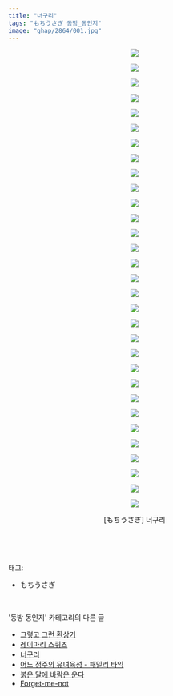 ```yaml
---
title: "너구리"
tags: "もちうさぎ 동방_동인지"
image: "ghap/2864/001.jpg"
---
```

<div class="article">
<p style="text-align: center; clear: none; float: none;"><img src="{{ site.nasurl }}/ghap/2864/001.jpg"/></p>
<p style="text-align: center; clear: none; float: none;"><img src="{{ site.nasurl }}/ghap/2864/002.jpg"/></p>
<p style="text-align: center; clear: none; float: none;"><img src="{{ site.nasurl }}/ghap/2864/003.jpg"/></p>
<p style="text-align: center; clear: none; float: none;"><img src="{{ site.nasurl }}/ghap/2864/004.jpg"/></p>
<p style="text-align: center; clear: none; float: none;"><img src="{{ site.nasurl }}/ghap/2864/005.jpg"/></p>
<p style="text-align: center; clear: none; float: none;"><img src="{{ site.nasurl }}/ghap/2864/006.jpg"/></p>
<p style="text-align: center; clear: none; float: none;"><img src="{{ site.nasurl }}/ghap/2864/007.jpg"/></p>
<p style="text-align: center; clear: none; float: none;"><img src="{{ site.nasurl }}/ghap/2864/008.jpg"/></p>
<p style="text-align: center; clear: none; float: none;"><img src="{{ site.nasurl }}/ghap/2864/009.jpg"/></p>
<p style="text-align: center; clear: none; float: none;"><img src="{{ site.nasurl }}/ghap/2864/010.jpg"/></p>
<p style="text-align: center; clear: none; float: none;"><img src="{{ site.nasurl }}/ghap/2864/011.jpg"/></p>
<p style="text-align: center; clear: none; float: none;"><img src="{{ site.nasurl }}/ghap/2864/012.jpg"/></p>
<p style="text-align: center; clear: none; float: none;"><img src="{{ site.nasurl }}/ghap/2864/013.jpg"/></p>
<p style="text-align: center; clear: none; float: none;"><img src="{{ site.nasurl }}/ghap/2864/014.jpg"/></p>
<p style="text-align: center; clear: none; float: none;"><img src="{{ site.nasurl }}/ghap/2864/015.jpg"/></p>
<p style="text-align: center; clear: none; float: none;"><img src="{{ site.nasurl }}/ghap/2864/016.jpg"/></p>
<p style="text-align: center; clear: none; float: none;"><img src="{{ site.nasurl }}/ghap/2864/017.jpg"/></p>
<p style="text-align: center; clear: none; float: none;"><img src="{{ site.nasurl }}/ghap/2864/018.jpg"/></p>
<p style="text-align: center; clear: none; float: none;"><img src="{{ site.nasurl }}/ghap/2864/019.jpg"/></p>
<p style="text-align: center; clear: none; float: none;"><img src="{{ site.nasurl }}/ghap/2864/020.jpg"/></p>
<p style="text-align: center; clear: none; float: none;"><img src="{{ site.nasurl }}/ghap/2864/021.jpg"/></p>
<p style="text-align: center; clear: none; float: none;"><img src="{{ site.nasurl }}/ghap/2864/022.jpg"/></p>
<p style="text-align: center; clear: none; float: none;"><img src="{{ site.nasurl }}/ghap/2864/023.jpg"/></p>
<p style="text-align: center; clear: none; float: none;"><img src="{{ site.nasurl }}/ghap/2864/024.jpg"/></p>
<p style="text-align: center; clear: none; float: none;"><img src="{{ site.nasurl }}/ghap/2864/025.jpg"/></p>
<p style="text-align: center; clear: none; float: none;"><img src="{{ site.nasurl }}/ghap/2864/026.jpg"/></p>
<p style="text-align: center; clear: none; float: none;"><img src="{{ site.nasurl }}/ghap/2864/027.jpg"/></p>
<p style="text-align: center; clear: none; float: none;"><img src="{{ site.nasurl }}/ghap/2864/028.jpg"/></p>
<p style="text-align: center; clear: none; float: none;"><img src="{{ site.nasurl }}/ghap/2864/029.jpg"/></p>
<p style="text-align: center; clear: none; float: none;"><img src="{{ site.nasurl }}/ghap/2864/030.jpg"/></p>
<p style="text-align: center; clear: none; float: none;"><img src="{{ site.nasurl }}/ghap/2864/031.jpg"/></p>
<p style="text-align: center; clear: none; float: none;">[もちうさぎ] 너구리</p>
<p><br/></p>
</div><br/>
<div class="tagTrail">
<p>태그: </p>
<ul>
<li>もちうさぎ</li>
</ul>
</div><br/>
<div class="another">
<p>'동방 동인지' 카테고리의 다른 글</p>
<ul>
<li><a href="/2016-12-09-ghap_2866">그렇고 그런 환상기</a></li>
<li><a href="/2016-12-09-ghap_2865">레이마리 스퀴즈</a></li>
<li><a href="/2016-12-09-ghap_2864">너구리</a></li>
<li><a href="/2016-12-09-ghap_2863">어느 점주의 유녀육성 - 패밀리 타임</a></li>
<li><a href="/2016-12-09-ghap_2862">붉은 달에 바람은 운다</a></li>
<li><a href="/2016-12-07-ghap_2861">Forget-me-not</a></li>
</ul>
</div><br/>
<div class="cb_module cb_fluid">
<div class="cb_wrt cb_profile">
</div><!-- commentList close -->
</div><br/>
